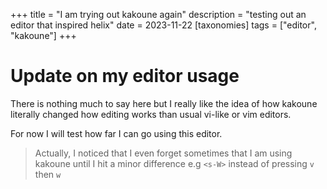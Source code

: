 +++
title = "I am trying out kakoune again"
description = "testing out an editor that inspired helix"
date = 2023-11-22
[taxonomies]
  tags = ["editor", "kakoune"]
+++


# Update on my editor usage

There is nothing much to say here but I really like the idea
of how kakoune literally changed how editing works than usual
vi-like or vim editors.

For now I will test how far I can go using this editor.


> Actually, I noticed that I even forget sometimes that I am using kakoune
> until I hit a minor difference e.g `<s-W>` instead of pressing
> `v` then `w`

